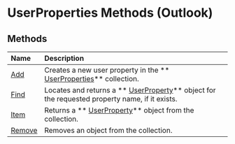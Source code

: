 
# UserProperties Methods (Outlook)

## Methods



|**Name**|**Description**|
|:-----|:-----|
| [Add](88b86622-2234-77be-41e7-b76b0b3a75ad.md)|Creates a new user property in the  ** [UserProperties](20b49c86-d74f-9bda-382c-559af278c148.md)** collection.|
| [Find](3b71ce5a-4bb0-fdab-a24e-02c631816b80.md)|Locates and returns a  ** [UserProperty](c94f642f-4368-d775-a79f-ce6c39bfe1fd.md)** object for the requested property name, if it exists.|
| [Item](3e024200-0014-6a7d-dd34-9fcd0d2dd292.md)|Returns a  ** [UserProperty](c94f642f-4368-d775-a79f-ce6c39bfe1fd.md)** object from the collection.|
| [Remove](47b77e76-3164-12d1-bf08-fa11847eafcb.md)|Removes an object from the collection.|
